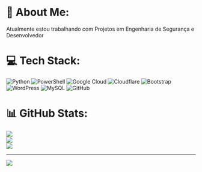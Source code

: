 # 💫 About Me:
Atualmente estou trabalhando com Projetos em Engenharia de Segurança e Desenvolvedor


# 💻 Tech Stack:
![Python](https://img.shields.io/badge/python-3670A0?style=for-the-badge&logo=python&logoColor=ffdd54) ![PowerShell](https://img.shields.io/badge/PowerShell-%235391FE.svg?style=for-the-badge&logo=powershell&logoColor=white) ![Google Cloud](https://img.shields.io/badge/GoogleCloud-%234285F4.svg?style=for-the-badge&logo=google-cloud&logoColor=white) ![Cloudflare](https://img.shields.io/badge/Cloudflare-F38020?style=for-the-badge&logo=Cloudflare&logoColor=white) ![Bootstrap](https://img.shields.io/badge/bootstrap-%238511FA.svg?style=for-the-badge&logo=bootstrap&logoColor=white) ![WordPress](https://img.shields.io/badge/WordPress-%23117AC9.svg?style=for-the-badge&logo=WordPress&logoColor=white) ![MySQL](https://img.shields.io/badge/mysql-4479A1.svg?style=for-the-badge&logo=mysql&logoColor=white) ![GitHub](https://img.shields.io/badge/github-%23121011.svg?style=for-the-badge&logo=github&logoColor=white)
# 📊 GitHub Stats:
![](https://github-readme-stats.vercel.app/api?username=ThiagoSilvaAraujo&theme=dark&hide_border=true&include_all_commits=true&count_private=true)<br/>
![](https://github-readme-streak-stats.herokuapp.com/?user=ThiagoSilvaAraujo&theme=dark&hide_border=true)<br/>
![](https://github-readme-stats.vercel.app/api/top-langs/?username=ThiagoSilvaAraujo&theme=dark&hide_border=true&include_all_commits=true&count_private=true&layout=compact)

---
[![](https://visitcount.itsvg.in/api?id=ThiagoSilvaAraujo&icon=0&color=0)](https://visitcount.itsvg.in)

<!-- Proudly created with GPRM ( https://gprm.itsvg.in ) -->
